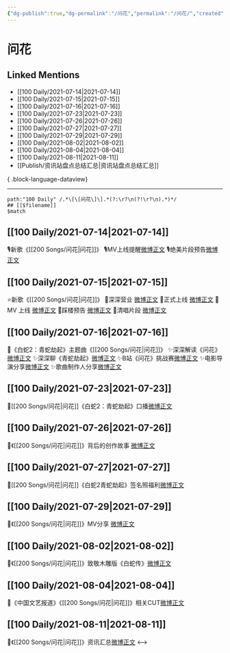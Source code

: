 ```yaml
---
{"dg-publish":true,"dg-permalink":"/问花","permalink":"/问花/","created":"2023-04-09T22:39:12.000+08:00","updated":"2023-04-10T15:59:39.000+08:00"}
---
```


# 问花

## Linked Mentions
- [[100 Daily/2021-07-14\|2021-07-14]]
- [[100 Daily/2021-07-15\|2021-07-15]]
- [[100 Daily/2021-07-16\|2021-07-16]]
- [[100 Daily/2021-07-23\|2021-07-23]]
- [[100 Daily/2021-07-26\|2021-07-26]]
- [[100 Daily/2021-07-27\|2021-07-27]]
- [[100 Daily/2021-07-29\|2021-07-29]]
- [[100 Daily/2021-08-02\|2021-08-02]]
- [[100 Daily/2021-08-04\|2021-08-04]]
- [[100 Daily/2021-08-11\|2021-08-11]]
- [[Publish/资讯站盘点总结汇总\|资讯站盘点总结汇总]]

{ .block-language-dataview}

---

```expander
path:"100 Daily" /.*\[\[问花\]\].*(?:\r?\n(?!\r?\n).*)*/
## [[$filename]]
$match
```
## [[100 Daily/2021-07-14\|2021-07-14]]
🎙新歌《[[200 Songs/问花\|问花]]》
🎙️MV上线提醒[微博正文](https://m.weibo.cn/6466290670/4658925267588392)
🎙️绝美片段预告[微博正文](https://m.weibo.cn/6466290670/4658996445188716)
## [[100 Daily/2021-07-15\|2021-07-15]]
⭐新歌《[[200 Songs/问花\|问花]]》
🌸深深营业 [微博正文](https://m.weibo.cn/6466290670/4659165345616201)
🌸正式上线 [微博正文](https://m.weibo.cn/6466290670/4659021732384292)
🌸 MV 上线 [微博正文](https://m.weibo.cn/6466290670/4659169532316402)
🌸踩楼预告 [微博正文](https://m.weibo.cn/6466290670/4659177535048222)
🌸清唱片段 [微博正文](https://m.weibo.cn/6466290670/4659199058904620)
## [[100 Daily/2021-07-16\|2021-07-16]]
🌊《白蛇2：青蛇劫起》主题曲《[[200 Songs/问花\|问花]]》
✨深深解读《问花》[微博正文](https://m.weibo.cn/6466290670/4659529998144615)
✨深深聊《青蛇劫起》[微博正文](https://m.weibo.cn/6466290670/4659531508353186)
✨B站《问花》挑战赛[微博正文](https://m.weibo.cn/6466290670/4659535414035092)
✨电影导演分享[微博正文](https://m.weibo.cn/6466290670/4659678786619549)
✨歌曲制作人分享[微博正文](https://m.weibo.cn/6466290670/4659678207804495)
## [[100 Daily/2021-07-23\|2021-07-23]]
🌟[[200 Songs/问花\|问花]]《白蛇2：青蛇劫起》口播[微博正文](https://m.weibo.cn/6466290670/4662087416545804)
## [[100 Daily/2021-07-26\|2021-07-26]]
💫《[[200 Songs/问花\|问花]]》背后的创作故事 [微博正文](https://m.weibo.cn/6466290670/4663220340525568)
## [[100 Daily/2021-07-27\|2021-07-27]]
💫[[200 Songs/问花\|问花]]《白蛇2青蛇劫起》签名照福利[微博正文](https://m.weibo.cn/6466290670/4663514176688278)

## [[100 Daily/2021-07-29\|2021-07-29]]
💫《[[200 Songs/问花\|问花]]》MV分享 [微博正文](https://m.weibo.cn/6466290670/4664251870875101)
## [[100 Daily/2021-08-02\|2021-08-02]]
🌟《[[200 Songs/问花\|问花]]》致敬木雕版《白蛇传》[微博正文](https://m.weibo.cn/6466290670/4665730752322829)
## [[100 Daily/2021-08-04\|2021-08-04]]
🌟《中国文艺报道》《[[200 Songs/问花\|问花]]》相关CUT[微博正文](https://m.weibo.cn/6466290670/4666508607490385)

## [[100 Daily/2021-08-11\|2021-08-11]]
🎵《[[200 Songs/问花\|问花]]》资讯汇总[微博正文](https://m.weibo.cn/6466290670/4669106626757536)
<-->